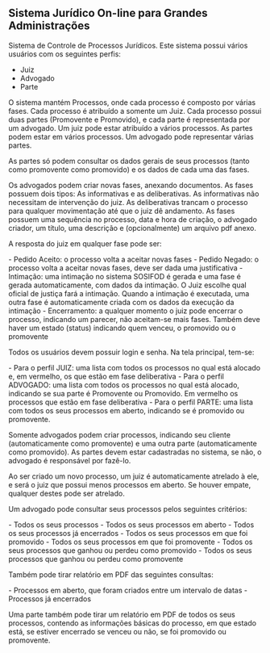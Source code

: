 ## Sistema Jurídico On-line para Grandes Administrações

Sistema de Controle de Processos Jurídicos. Este sistema possui vários usuários com os seguintes perfis:
- Juiz
- Advogado
- Parte  
<p>O sistema mantém Processos, onde cada processo é composto por várias fases. Cada processo é atribuído a somente um Juiz. Cada processo possui duas partes (Promovente e Promovido), e cada parte é representada por um advogado. Um juiz pode estar atribuído a vários processos. As partes podem estar em vários processos. Um advogado pode representar várias partes.</p>

<p>As partes só podem consultar os dados gerais de seus processos (tanto como promovente como promovido) e os dados de cada uma das fases.</p>
<p>Os advogados podem criar novas fases, anexando documentos. As fases possuem dois tipos: As informativas e as deliberativas. As informativas não necessitam de intervenção do juiz. As deliberativas trancam o processo para qualquer movimentação até que o juiz dê andamento. As fases possuem uma sequência no processo, data e hora de criação, o advogado criador, um título, uma descrição e (opcionalmente) um arquivo pdf anexo.</p>
<p>A resposta do juiz em qualquer fase pode ser:</p>
- Pedido Aceito: o processo volta a aceitar novas fases
- Pedido Negado: o processo volta a aceitar novas fases, deve ser dada uma justificativa
- Intimação: uma intimação no sistema SOSIFOD é gerada e uma fase é gerada automaticamente, com dados da intimação. O Juiz escolhe qual oficial de justiça fará a intimação. Quando a intimação é executada, uma outra fase é automaticamente criada com os dados da execução da intimação
- Encerramento: a qualquer momento o juiz pode encerrar o processo, indicando um parecer, não aceitam-se mais fases. Também deve haver um estado (status) indicando quem venceu, o promovido ou o promovente
<p>Todos os usuários devem possuir login e senha. Na tela principal, tem-se:</p>
- Para o perfil JUIZ: uma lista com todos os processos no qual está alocado e, em vermelho, os que estão em fase deliberativa
- Para o perfil ADVOGADO: uma lista com todos os processos no qual está alocado, indicando se sua parte é Promovente ou Promovido. Em vermelho os processos que estão em fase deliberativa
- Para o perfil PARTE: uma lista com todos os seus processos em aberto, indicando se é promovido ou promovente. 
<p>Somente advogados podem criar processos, indicando seu cliente (automaticamente como promovente) e uma outra parte (automaticamente como promovido). As partes devem estar cadastradas no sistema, se não, o advogado é responsável por fazê-lo.</p>
<p>Ao ser criado um novo processo, um juiz é automaticamente atrelado à ele, e será o juiz que possui menos processos em aberto. Se houver empate, qualquer destes pode ser atrelado.</p>
<p>Um advogado pode consultar seus processos pelos seguintes critérios:</p>
- Todos os seus processos
- Todos os seus processos em aberto
- Todos os seus processos já encerrados
- Todos os seus processos em que foi promovido
- Todos os seus processos em que foi promovente
- Todos os seus processos que ganhou ou perdeu como promovido
- Todos os seus processos que ganhou ou perdeu como promovente
<p>Também pode tirar relatório em PDF das seguintes consultas:</p>
- Processos em aberto, que foram criados entre um intervalo de datas
- Processos já encerrados
<p>Uma parte também pode tirar um relatório em PDF de todos os seus processos, contendo as informações básicas do processo, em que estado está, se estiver encerrado se venceu ou não, se foi promovido ou promovente.</p>
